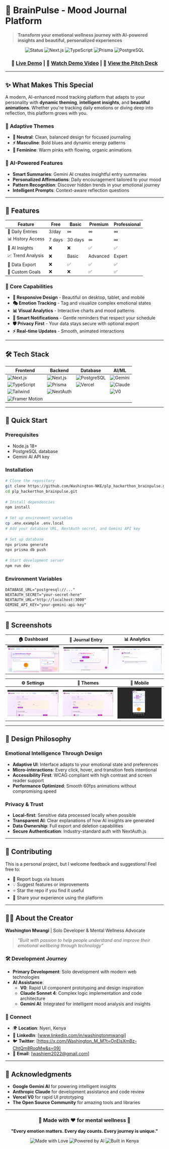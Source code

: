 # 🌟 BrainPulse - Mood Journal Platform

> **Transform your emotional wellness journey with AI-powered insights and beautiful, personalized experiences**

<div align="center">

![Status](https://img.shields.io/badge/Status-Live-brightgreen?style=for-the-badge)
![Next.js](https://img.shields.io/badge/Next.js-14-black?style=for-the-badge&logo=next.js)
![TypeScript](https://img.shields.io/badge/TypeScript-blue?style=for-the-badge&logo=typescript&logoColor=white)
![Prisma](https://img.shields.io/badge/Prisma-2D3748?style=for-the-badge&logo=prisma&logoColor=white)
![PostgreSQL](https://img.shields.io/badge/PostgreSQL-316192?style=for-the-badge&logo=postgresql&logoColor=white)

### 🔗 [**Live Demo**](https://brainpulse.riverpen.com) | 🎥 [**Watch Demo Video**](YOUR_DEMO_VIDEO_URL_HERE) | 📘 [**View the Pitch Deck**](https://gamma.app/docs/BrainPulse-Feel-Better-Every-Day-yoeo29lvy6dv444)

</div>

---

## ✨ What Makes This Special

A modern, AI-enhanced mood tracking platform that adapts to your personality with **dynamic theming**, **intelligent insights**, and **beautiful animations**. Whether you're tracking daily emotions or diving deep into reflection, this platform grows with you.

### 🎨 **Adaptive Themes**
- **🧠 Neutral**: Clean, balanced design for focused journaling
- **⚡ Masculine**: Bold blues and dynamic energy patterns  
- **💖 Feminine**: Warm pinks with flowing, organic animations

### 🤖 **AI-Powered Features**
- **Smart Summaries**: Gemini AI creates insightful entry summaries
- **Personalized Affirmations**: Daily encouragement tailored to your mood
- **Pattern Recognition**: Discover hidden trends in your emotional journey
- **Intelligent Prompts**: Context-aware reflection questions

---

## 🚀 Features

| Feature | Free | Basic | Premium | Professional |
|---------|------|-------|---------|--------------|
| 📝 Daily Entries | 3/day | ∞ | ∞ | ∞ |
| 📊 History Access | 7 days | 30 days | ∞ | ∞ |
| 🤖 AI Insights | ❌ | ❌ | ✅ | ✅ |
| 📈 Trend Analysis | ❌ | Basic | Advanced | Expert |
| 💾 Data Export | ❌ | ✅ | ✅ | ✅ |
| 🎯 Custom Goals | ❌ | ❌ | ✅ | ✅ |

### 🌈 Core Capabilities
- **📱 Responsive Design** - Beautiful on desktop, tablet, and mobile
- **🎭 Emotion Tracking** - Tag and visualize complex emotional states
- **📊 Visual Analytics** - Interactive charts and mood patterns
- **🔔 Smart Notifications** - Gentle reminders that respect your schedule
- **🛡️ Privacy First** - Your data stays secure with optional export
- **⚡ Real-time Updates** - Smooth, animated interactions

---

## 🛠️ Tech Stack

<div align="center">

| Frontend | Backend | Database | AI/ML |
|----------|---------|----------|-------|
| ![Next.js](https://img.shields.io/badge/-Next.js-000?style=flat&logo=next.js) | ![Next.js](https://img.shields.io/badge/-Next.js-000?style=flat&logo=next.js)| ![PostgreSQL](https://img.shields.io/badge/-PostgreSQL-336791?style=flat&logo=postgresql&logoColor=white) | ![Gemini](https://img.shields.io/badge/-Gemini_AI-4285F4?style=flat&logo=google&logoColor=white) |
| ![TypeScript](https://img.shields.io/badge/-TypeScript-3178C6?style=flat&logo=typescript&logoColor=white) | ![Prisma](https://img.shields.io/badge/-Prisma-2D3748?style=flat&logo=prisma&logoColor=white) | ![Vercel](https://img.shields.io/badge/-Vercel-000?style=flat&logo=vercel) | ![Claude](https://img.shields.io/badge/-Claude_4-FF6B35?style=flat) |
| ![Tailwind](https://img.shields.io/badge/-Tailwind-38B2AC?style=flat&logo=tailwind-css&logoColor=white) | ![NextAuth](https://img.shields.io/badge/-NextAuth-000?style=flat&logo=next.js) | | ![V0](https://img.shields.io/badge/-V0-000?style=flat) |
| ![Framer Motion](https://img.shields.io/badge/-Framer_Motion-0055FF?style=flat&logo=framer&logoColor=white) | | | |

</div>

---

## 🎯 Quick Start

### Prerequisites
- Node.js 18+
- PostgreSQL database
- Gemini AI API key

### Installation

```bash
# Clone the repository
git clone https://github.com/Washington-NKE/plp_hackerthon_brainpulse.git
cd plp_hackerthon_brainpulse.git

# Install dependencies
npm install

# Set up environment variables
cp .env.example .env.local
# Add your database URL, NextAuth secret, and Gemini API key

# Set up database
npx prisma generate
npx prisma db push

# Start development server
npm run dev
```

### Environment Variables

```env
DATABASE_URL="postgresql://..."
NEXTAUTH_SECRET="your-secret-here"
NEXTAUTH_URL="http://localhost:3000"
GEMINI_API_KEY="your-gemini-api-key"
```

---

## 📱 Screenshots

<div align="center">

| 🏠 Dashboard | 📝 Journal Entry | 📊 Analytics |
|--------------|------------------|--------------|
| ![Dashboard](public/screenshots/brainpulse3.PNG) | ![Journal](public/screenshots/brainpulse4.PNG) | ![Analytics](public/screenshots/brainpulse5.PNG) |

| ⚙️ Settings | 🎨 Themes | 📱 Mobile |
|-------------|-----------|-----------|
| ![Settings](public/screenshots/brainpulse6.PNG) | ![Themes](public/screenshots/brainpulse6.PNG) | ![Mobile](public/screenshots/brainpulse7.PNG) |

</div>

---

## 🎨 Design Philosophy

### **Emotional Intelligence Through Design**
- **Adaptive UI**: Interface adapts to your emotional state and preferences
- **Micro-interactions**: Every click, hover, and transition feels intentional
- **Accessibility First**: WCAG compliant with high contrast and screen reader support
- **Performance Optimized**: Smooth 60fps animations without compromising speed

### **Privacy & Trust**
- **Local-first**: Sensitive data processed locally when possible
- **Transparent AI**: Clear explanations of how AI insights are generated
- **Data Ownership**: Full export and deletion capabilities
- **Secure Authentication**: Industry-standard auth with NextAuth.js

---

## 🤝 Contributing

This is a personal project, but I welcome feedback and suggestions! Feel free to:

- 🐛 Report bugs via Issues
- 💡 Suggest features or improvements  
- ⭐ Star the repo if you find it useful
- 🔄 Share your experience using the platform

---

## 👨‍💻 About the Creator

**Washington Mwangi** | Solo Developer & Mental Wellness Advocate

> *"Built with passion to help people understand and improve their emotional wellbeing through technology"*

### 🛠️ Development Journey
- **Primary Development**: Solo development with modern web technologies
- **AI Assistance**: 
  - **V0**: Rapid UI component prototyping and design inspiration
  - **Claude Sonnet 4**: Complex logic implementation and code architecture
  - **Gemini AI**: Integrated for intelligent mood analysis and insights

### 📍 Connect
- 🌍 **Location**: Nyeri, Kenya
- 💼 **LinkedIn**: [www.linkedin.com/in/washingtonmwangi]
- 🐦 **Twitter**: [https://x.com/Washington_M_M?t=OnElsXmBz-ChtQm8RoqMw&s=09]
- 📧 **Email**: [washiem2022@gmail.com]

---

## 🙏 Acknowledgments

- **Google Gemini AI** for powering intelligent insights
- **Anthropic Claude** for development assistance and code review
- **Vercel V0** for rapid UI prototyping
- **The Open Source Community** for amazing tools and libraries

---

<div align="center">

### 🌟 **Made with ❤️ for mental wellness** 🌟

**"Every emotion matters. Every day counts. Every journey is unique."**

![Made with Love](https://img.shields.io/badge/Made_with-❤️-red?style=for-the-badge)
![Powered by AI](https://img.shields.io/badge/Powered_by-🤖_AI-blue?style=for-the-badge)
![Built in Kenya](https://img.shields.io/badge/Built_in-🇰🇪_Kenya-green?style=for-the-badge)

</div>
